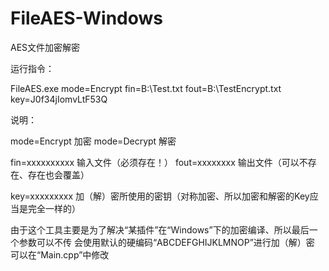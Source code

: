 # FileAES-Windows
AES文件加密解密


运行指令：

FileAES.exe mode=Encrypt fin=B:\Test.txt fout=B:\TestEncrypt.txt key=J0f34jIomvLtF53Q

说明：

mode=Encrypt	加密
mode=Decrypt	解密 

fin=xxxxxxxxxx	输入文件（必须存在！）
fout=xxxxxxxx	输出文件（可以不存在、存在也会覆盖）

key=xxxxxxxxx	加（解）密所使用的密钥（对称加密、所以加密和解密的Key应当是完全一样的）

由于这个工具主要是为了解决“某插件”在“Windows”下的加密编译、所以最后一个参数可以不传
会使用默认的硬编码“ABCDEFGHIJKLMNOP”进行加（解）密
可以在“Main.cpp”中修改

